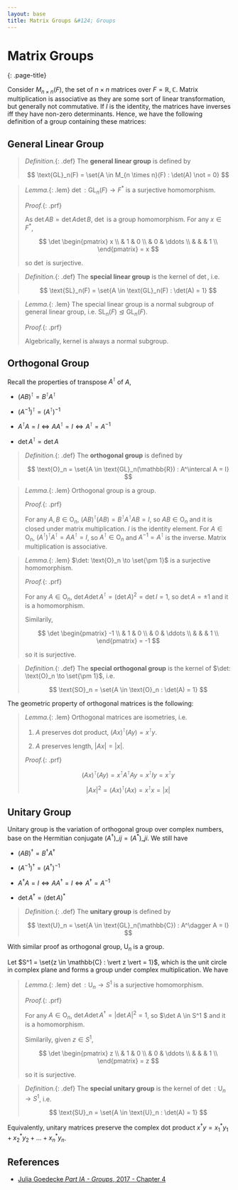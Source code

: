 ```yaml
---
layout: base
title: Matrix Groups &#124; Groups
---
```


# Matrix Groups
{: .page-title}

Consider $M_{n \times n}(F)$, the set of $n \times n$ matrices over $F = \mathbb{R}, \mathbb{C}$.
Matrix multiplication is associative as they are some sort of linear transformation, but generally not commutative.
If $I$ is the identity, the matrices have inverses iff they have non-zero determinants.
Hence, we have the following definition of a group containing these matrices:

## General Linear Group

> *Definition.*{: .def}
> The **general linear group** is defined by
>
> $$
  \text{GL}_n(F) = \set{A \in M_{n \times n}(F) : \det(A) \not = 0}
  $$

> *Lemma.*{: .lem}
> $\det: \text{GL}_n(F) \to F^\ast$ is a surjective homomorphism.
>
> *Proof.*{: .prf}
>
> As $\det AB = \det A \det B$, $\det$ is a group homomorphism.
> For any $x \in F^\ast$,
>
> $$
  \det \begin{pmatrix}
  x \\
  & 1 & 0 \\
  & 0 & \ddots \\
  &  &  & 1 \\
  \end{pmatrix} = x
  $$
>
> so $\det$ is surjective.

> *Definition.*{: .def}
> The **special linear group** is the kernel of $\det$, i.e.
>
> $$
  \text{SL}_n(F) = \set{A \in \text{GL}_n(F) : \det(A) = 1}
  $$

> *Lemma.*{: .lem}
> The special linear group is a normal subgroup of general linear group, i.e. $\text{SL}_n(F) \trianglelefteq \text{GL}_n(F)$.
>
> *Proof.*{: .prf}
>
> Algebrically, kernel is always a normal subgroup.

## Orthogonal Group

Recall the properties of transpose $A^\intercal$ of $A$,

+ $(AB)^\intercal = B^\intercal A^\intercal$

+ $(A^{-1})^\intercal = (A^\intercal)^{-1}$

+ $A^\intercal A = I \iff A A^\intercal = I \iff A^\intercal = A^{-1}$

+ $\det A^\intercal = \det A$

> *Definition.*{: .def}
> The **orthogonal group** is defined by
>
> $$
  \text{O}_n = \set{A \in \text{GL}_n(\mathbb{R}) : A^\intercal A = I}
  $$

> *Lemma.*{: .lem}
> Orthogonal group is a group.
>
> *Proof.*{: .prf}
>
> For any $A, B \in \text{O}_n$, $(AB)^\intercal(AB) = B^\intercal A^\intercal A B = I$, so $AB \in \text{O}_n$ and it is closed under matrix multiplication.
> $I$ is the identity element.
> For $A \in \text{O}_n$, $(A^\intercal)^\intercal A^\intercal = A A^\intercal = I$, so $A^\intercal \in \text{O}_n$ and $A^{-1} = A^\intercal$ is the inverse.
> Matrix multiplication is associative.

> *Lemma.*{: .lem}
> $\det: \text{O}_n \to \set{\pm 1}$ is a surjective homomorphism.
>
> *Proof.*{: .prf}
>
> For any $A \in \text{O}_n$, $\det A \det A^\intercal = (\det A)^2 = \det I = 1$, so $\det A = \pm 1$ and it is a homomorphism.
>
> Similarily,
>
> $$
  \det \begin{pmatrix}
  -1 \\
  & 1 & 0 \\
  & 0 & \ddots \\
  &  &  & 1 \\
  \end{pmatrix} = -1
  $$
>
> so it is surjective.

> *Definition.*{: .def}
> The **special orthogonal group** is the kernel of $\det: \text{O}_n \to \set{\pm 1}$, i.e.
>
> $$
  \text{SO}_n = \set{A \in \text{O}_n : \det(A) = 1}
  $$

The geometric property of orthogonal matrices is the following:

> *Lemma.*{: .lem}
> Orthogonal matrices are isometries, i.e.
>
> 1. $A$ preserves dot product, $(Ax)^\intercal (Ay) = x^\intercal y$.
>
> 2. $A$ preserves length, $\vert Ax \vert = \vert x \vert$.
>
> *Proof.*{: .prf}
>
> $$
  (Ax)^\intercal (Ay) = x^\intercal A^\intercal A y = x^\intercal I y = x^\intercal y
  $$
>
> $$
  \vert Ax \vert^2 = (Ax)^\intercal (Ax) = x^\intercal x = \vert x \vert
  $$

## Unitary Group

Unitary group is the variation of orthogonal group over complex numbers, base on the Hermitian conjugate $(A^\dagger)\_{ij} = (A^\ast)\_{ji}$.
We still have

+ $(AB)^\dagger = B^\dagger A^\dagger$

+ $(A^{-1})^\dagger = (A^\dagger)^{-1}$

+ $A^\dagger A = I \iff A A^\dagger = I \iff A^\dagger = A^{-1}$

+ $\det A^\dagger = (\det A)^\ast$

> *Definition.*{: .def}
> The **unitary group** is defined by
>
> $$
  \text{U}_n = \set{A \in \text{GL}_n(\mathbb{C}) : A^\dagger A = I}
  $$

With similar proof as orthogonal group, $\text{U}_n$ is a group.

Let $S^1 = \set{z \in \mathbb{C} : \vert z \vert = 1}$, which is the unit circle in complex plane and forms a group under complex multiplication.
We have

> *Lemma.*{: .lem}
> $\det: \text{U}_n \to S^1$ is a surjective homomorphism.
>
> *Proof.*{: .prf}
>
> For any $A \in \text{O}_n$, $\det A \det A^\dagger = \vert \det A \vert^2 = 1$, so $\det A \in S^1 $ and it is a homomorphism.
>
> Similarily, given $z \in S^1$,
>
> $$
  \det \begin{pmatrix}
  z \\
  & 1 & 0 \\
  & 0 & \ddots \\
  &  &  & 1 \\
  \end{pmatrix} = z
  $$
>
> so it is surjective.

> *Definition.*{: .def}
> The **special unitary group** is the kernel of $\det: \text{U}_n \to S^1$, i.e.
>
> $$
  \text{SU}_n = \set{A \in \text{U}_n : \det(A) = 1}
  $$

Equivalently, unitary matrices preserve the complex dot product $x^\dagger y = x_1^\ast y_1 + x_2^\ast y_2 + ... + x_n^\ast y_n$.

## References

* [Julia Goedecke _Part IA - Groups_, 2017 - Chapter 4](https://www.julia-goedecke.de/pdf/GroupsNotes.pdf)

